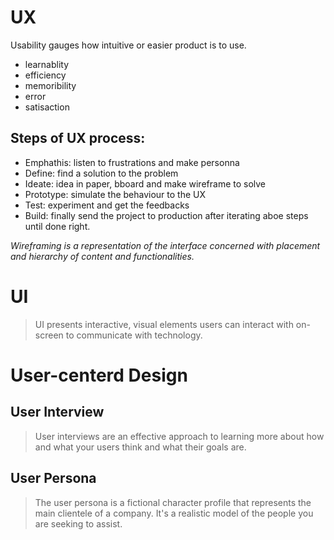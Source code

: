 # UX

Usability gauges how intuitive or easier product is to use.

- learnablity
- efficiency
- memoribility
- error
- satisaction

## Steps of UX process:

- Emphathis: listen to frustrations and make personna
- Define: find a solution to the problem
- Ideate: idea in paper, bboard and make wireframe to solve
- Prototype: simulate the behaviour to the UX
- Test: experiment and get the feedbacks
- Build: finally send the project to production after iterating aboe steps until done right.

_Wireframing is a representation of the interface concerned with placement and hierarchy of content and functionalities._

# UI
> UI presents interactive, visual elements users can interact with on-screen to communicate with technology.


# User-centerd Design
## User Interview
> User interviews are an effective approach to learning more about how and what your users think and what their goals are.

## User Persona
> The user persona is a fictional character profile that represents the main clientele of a company. It's a realistic model of the people you are seeking to assist.

